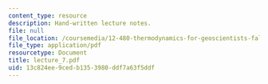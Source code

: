 ```yaml
---
content_type: resource
description: Hand-written lecture notes.
file: null
file_location: /coursemedia/12-480-thermodynamics-for-geoscientists-fall-2006/13c824ee9cedb1353980ddf7a63f5ddf_lecture_7.pdf
file_type: application/pdf
resourcetype: Document
title: lecture_7.pdf
uid: 13c824ee-9ced-b135-3980-ddf7a63f5ddf
---
```

